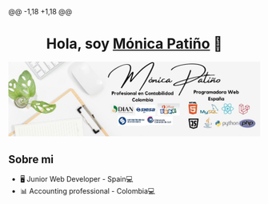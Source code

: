 @@ -1,18 +1,18 @@
<div align="center">
<h1 align="center">Hola, soy <a href="https://aristi.dev">Mónica Patiño</a> 👋</h1>
</div>
<img src="/images/Banner.jpg">

## Sobre mi

- 🖥️ Junior Web Developer - Spain💻 
- 📊 Accounting professional - Colombia💻

